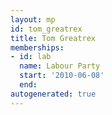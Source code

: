 ```yaml
---
layout: mp
id: tom_greatrex
title: Tom Greatrex
memberships:
- id: lab
  name: Labour Party
  start: '2010-06-08'
  end: 
autogenerated: true
---
```

